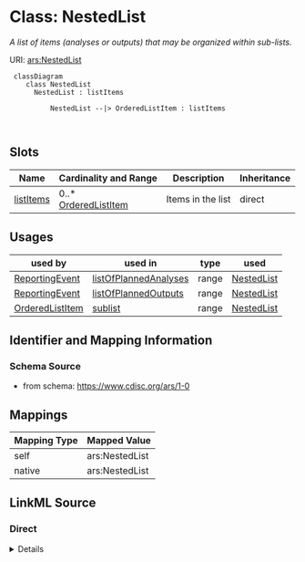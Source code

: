 # Class: NestedList


_A list of items (analyses or outputs) that may be organized within sub-lists._





URI: [ars:NestedList](https://www.cdisc.org/ars/1-0/NestedList)



```mermaid
 classDiagram
    class NestedList
      NestedList : listItems
        
          NestedList --|> OrderedListItem : listItems
        
      
```




<!-- no inheritance hierarchy -->


## Slots

| Name | Cardinality and Range | Description | Inheritance |
| ---  | --- | --- | --- |
| [listItems](listItems.md) | 0..* <br/> [OrderedListItem](OrderedListItem.md) | Items in the list | direct |





## Usages

| used by | used in | type | used |
| ---  | --- | --- | --- |
| [ReportingEvent](ReportingEvent.md) | [listOfPlannedAnalyses](listOfPlannedAnalyses.md) | range | [NestedList](NestedList.md) |
| [ReportingEvent](ReportingEvent.md) | [listOfPlannedOutputs](listOfPlannedOutputs.md) | range | [NestedList](NestedList.md) |
| [OrderedListItem](OrderedListItem.md) | [sublist](sublist.md) | range | [NestedList](NestedList.md) |






## Identifier and Mapping Information







### Schema Source


* from schema: https://www.cdisc.org/ars/1-0





## Mappings

| Mapping Type | Mapped Value |
| ---  | ---  |
| self | ars:NestedList |
| native | ars:NestedList |





## LinkML Source

<!-- TODO: investigate https://stackoverflow.com/questions/37606292/how-to-create-tabbed-code-blocks-in-mkdocs-or-sphinx -->

### Direct

<details>
```yaml
name: NestedList
description: A list of items (analyses or outputs) that may be organized within sub-lists.
from_schema: https://www.cdisc.org/ars/1-0
rank: 1000
slots:
- listItems

```
</details>

### Induced

<details>
```yaml
name: NestedList
description: A list of items (analyses or outputs) that may be organized within sub-lists.
from_schema: https://www.cdisc.org/ars/1-0
rank: 1000
attributes:
  listItems:
    name: listItems
    description: Items in the list. Each item may include a reference to an analysis,
      a reference to an output, or a sub-list.
    from_schema: https://www.cdisc.org/ars/1-0
    rank: 1000
    multivalued: true
    list_elements_ordered: true
    alias: listItems
    owner: NestedList
    domain_of:
    - NestedList
    range: OrderedListItem
    inlined: true
    inlined_as_list: true

```
</details>